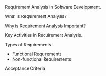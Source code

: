 Requirement Analysis in Software Development.

What is Requirement Analysis?

Why is Requirement Analysis Important?

Key Activities in Requirement Analysis.

Types of Requirements.
  - Functional Requirements 
  - Non-functional Requirements

Acceptance Criteria
